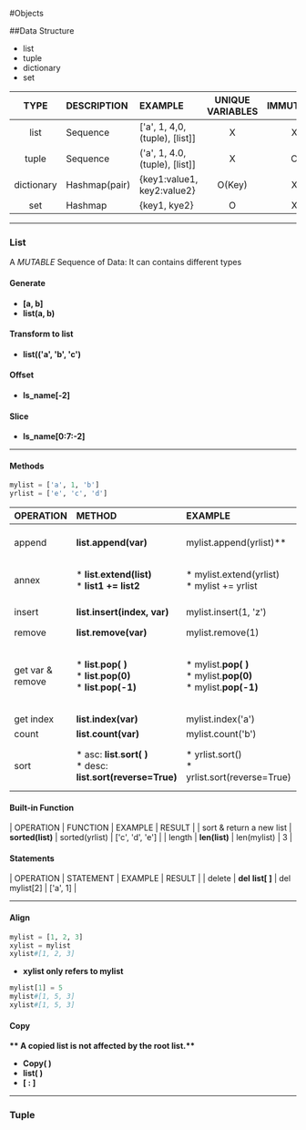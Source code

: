 #Objects

##Data Structure
* list
* tuple
* dictionary
* set

| TYPE | DESCRIPTION | EXAMPLE | UNIQUE VARIABLES | IMMUTABLE |
| :--: | :---------- | :------ | :--------------: | :-----: |
| list | Sequence | ['a', 1, 4,0, (tuple), [list]] | X | X |
| tuple | Sequence | ('a', 1, 4.0, (tuple), [list]] | X | O |
| dictionary | Hashmap(pair) | {key1:value1, key2:value2} | O(Key) | X |
| set | Hashmap | {key1, kye2} | O | X |

---
### List
A *MUTABLE* Sequence of Data: It can contains different types

#### Generate
* **[a, b]**
* **list(a, b)**

#### Transform to list
* **list(('a', 'b', 'c')**

#### Offset
* **ls_name[-2]**

#### Slice
* **ls_name[0:7:-2]**

---
#### Methods
```python
mylist = ['a', 1, 'b']
yrlist = ['e', 'c', 'd']
```

| OPERATION | METHOD | EXAMPLE | RESULT |
| :-------- | :----- | :------ | :----- |
| append | __list__.**append(var)** | mylist.append(yrlist)** | ['a', 1, 'b', ['e', 'c', 'd']] |
| annex  | * __list__.**extend(**__list__**)**  <br/> * __list1__ **+=** __list2__ | * mylist.extend(yrlist)  <br/> * mylist += yrlist | ['a', 1, 'b', 'e', 'c', 'd'] |
| insert | __list__.**insert(index, var)** | mylist.insert(1, 'z') | ['a', 'z', 1, 'b'] |
| remove | __list__.**remove(var)** | mylist.remove(1) | ['a', 'b'] |
| get var & remove | * __list__.**pop( )** <br/> * __list__.**pop(0)** <br/> * __list__.**pop(-1)** | * mylist.**pop( )** <br/> * mylist.**pop(0)** <br/> * mylist.**pop(-1)** | * 'a' \ [1, 'b'] <br/> * 'b' \ ['a', 1] <br/> * 'b' \ ['a', 1] |
| get index | __list__.**index(var)** | mylist.index('a') | 0 |
| count | __list__.**count(var)** | mylist.count('b') | 1 |
| sort | * asc: __list__.**sort( )** <br/> * desc: __list__.**sort(reverse=True)** | * yrlist.sort() <br/> * yrlist.sort(reverse=True) | * ['c', 'd', 'e'] <br/> * 'e', 'd', 'c'] |

#### Built-in Function

| OPERATION | FUNCTION | EXAMPLE | RESULT |
| sort & return a new list | **sorted(**__list__**)** | sorted(yrlist) | ['c', 'd', 'e'] |
| length | **len(**__list__**)** | len(mylist) | 3 |

#### Statements

| OPERATION | STATEMENT | EXAMPLE | RESULT |
| delete | **del** __list__**[ ]** | del mylist[2] | ['a', 1] |

---
#### Align

```python
mylist = [1, 2, 3]
xylist = mylist
xylist#[1, 2, 3]
```

* __**xylist only refers to mylist**__
```python
mylist[1] = 5
mylist#[1, 5, 3]
xylist#[1, 5, 3]
```

#### Copy

__** A copied list is not affected by the root list.**__

* **Copy(  )**  
* **list(  )**  
* **[ : ]**

---
### Tuple

